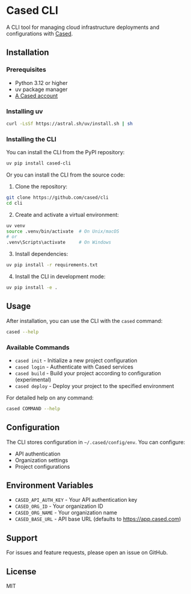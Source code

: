 # Cased CLI

A CLI tool for managing cloud infrastructure deployments and configurations with [Cased](cased.com).

## Installation

### Prerequisites

- Python 3.12 or higher
- uv package manager
- [A Cased account](app.cased.com)

### Installing uv

```bash
curl -LsSf https://astral.sh/uv/install.sh | sh
```

### Installing the CLI

You can install the CLI from the PyPI repository:

```bash
uv pip install cased-cli
```

Or you can install the CLI from the source code:

1. Clone the repository:
```bash
git clone https://github.com/cased/cli
cd cli
```

2. Create and activate a virtual environment:
```bash
uv venv
source .venv/bin/activate  # On Unix/macOS
# or
.venv\Scripts\activate     # On Windows
```

3. Install dependencies:
```bash
uv pip install -r requirements.txt
```

4. Install the CLI in development mode:
```bash
uv pip install -e .
```

## Usage

After installation, you can use the CLI with the `cased` command:

```bash
cased --help
```

### Available Commands

- `cased init` - Initialize a new project configuration
- `cased login` - Authenticate with Cased services
- `cased build` - Build your project according to configuration (experimental)
- `cased deploy` - Deploy your project to the specified environment

For detailed help on any command:
```bash
cased COMMAND --help
```

## Configuration

The CLI stores configuration in `~/.cased/config/env`. You can configure:

- API authentication
- Organization settings
- Project configurations

## Environment Variables

- `CASED_API_AUTH_KEY` - Your API authentication key
- `CASED_ORG_ID` - Your organization ID
- `CASED_ORG_NAME` - Your organization name
- `CASED_BASE_URL` - API base URL (defaults to https://app.cased.com)

## Support

For issues and feature requests, please open an issue on GitHub.

## License

MIT
